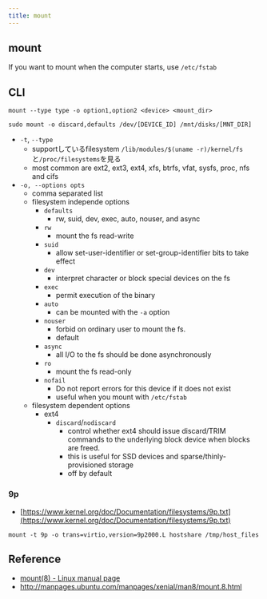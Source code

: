 ```yaml
---
title: mount
---
```


## mount
If you want to mount when the computer starts, use `/etc/fstab`

## CLI

```
mount --type type -o option1,option2 <device> <mount_dir>
```

```
sudo mount -o discard,defaults /dev/[DEVICE_ID] /mnt/disks/[MNT_DIR]
```

* `-t`, `--type`
    * supportしているfilesystem `/lib/modules/$(uname -r)/kernel/fs`と`/proc/filesystems`を見る
    * most common are ext2, ext3, ext4, xfs, btrfs, vfat, sysfs, proc, nfs and cifs
* `-o, --options opts`
    * comma separated list
    * filesystem independe options
        * `defaults`
            * rw, suid, dev, exec, auto, nouser, and async
        * `rw`
            * mount the fs read-write
        * `suid`
            * allow set-user-identifier or set-group-identifier bits to take effect
        * `dev`
            * interpret character or block special devices on the fs
        * `exec`
            * permit execution of the binary
        * `auto`
            * can be mounted with the `-a` option
        * `nouser`
            * forbid on ordinary user to mount the fs.
            * default
        * `async`
            * all I/O to the fs should be done asynchronously
        * `ro`
            * mount the fs read-only
        * `nofail`
            * Do not report errors for this device if it does not exist
            * useful when you mount with `/etc/fstab`
    * filesystem dependent options
        * ext4
            * `discard`/`nodiscard`
                * control whether ext4 should issue discard/TRIM commands to the underlying block device when blocks are freed.
                * this is useful for SSD devices and sparse/thinly-provisioned storage
                * off by default


### 9p
* [https://www.kernel.org/doc/Documentation/filesystems/9p.txt](https://www.kernel.org/doc/Documentation/filesystems/9p.txt)


```
mount -t 9p -o trans=virtio,version=9p2000.L hostshare /tmp/host_files
```

## Reference
* [mount(8) - Linux manual page](http://man7.org/linux/man-pages/man8/mount.8.html)
* http://manpages.ubuntu.com/manpages/xenial/man8/mount.8.html
